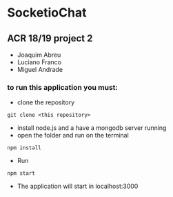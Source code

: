 # SocketioChat
## ACR 18/19 project 2
* Joaquim Abreu
* Luciano Franco
* Miguel Andrade
### to run this application you must:
* clone the repository
```
git clone <this repository>
```
* install node.js and a have a mongodb server running
* open the folder and run on the terminal
```
npm install
```
* Run 
```
npm start
```
* The application will start in localhost:3000
